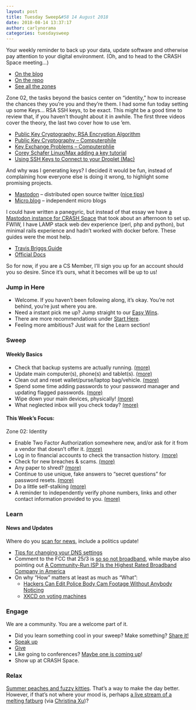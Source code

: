 ```yaml
---
layout: post
title: Tuesday Sweep&#58 14 August 2018
date: 2018-08-14 13:37:17
author: carlynorama
categories: tuesdaysweep
---
```

Your weekly reminder to back up your data, update software and otherwise pay attention to your digital environment. (Oh, and to head to the CRASH Space meeting…)

*   [On the blog](https://blog.crashspace.org/2018/08/tuesday-sweep-14-august-2018/)
*   [On the repo](https://crashspace.github.io/tuesday/tuesdaysweep/2018/08/14/tuesday-sweep.html)
*   [See all the zones](https://crashspace.github.io/tuesday/sweep/)

Zone 02, the tasks beyond the basics center on “identity,” how to increase the chances they you’re you and they’re them. I had some fun today setting up some Keys… RSA SSH keys, to be exact. This might be a good time to review that, if you haven’t thought about it in awhile. The first three videos cover the theory, the last two cover how to use ’em.

*   [Public Key Cryptography: RSA Encryption Algorithm](https://www.youtube.com/watch?v=wXB-V_Keiu8)
*   [Public Key Cryptography – Computerphile](https://www.youtube.com/watch?v=GSIDS_lvRv4&t=25s)
*   [Key Exchange Problems – Computerphlie](https://www.youtube.com/watch?v=vsXMMT2CqqE)
*   [Corey Schafer Linux/Max adding a key tutorial](https://www.youtube.com/watch?v=vpk_1gldOAE&t=121s)
*   [Using SSH Keys to Connect to your Droplet (Mac)](https://www.youtube.com/watch?v=e69K-sCTpDg&t=311s)

And why was I generating keys? I decided it would be fun, instead of complaining how everyone else is doing it wrong, to highlight some promising projects.

*   [Mastodon](https://joinmastodon.org/) – distributed open source twitter ([nice tips](https://hackernoon.com/what-i-wish-i-knew-before-joining-mastodon-7a17e7f12a2b))
*   [Micro.blog](https://micro.blog/) – independent micro blogs

I could have written a panegyric, but instead of that essay we have [a Mastodon instance for CRASH Space](https://toot.crashspace.org/about) that took about an afternoon to set up. FWIW, I have LAMP stack web dev experience (perl, php and python), but minimal rails experience and hadn’t worked with docker before. These guides were the most help.

*   [Travis Briggs Guide](https://blog.travisbriggs.com/setting-up-your-own-mastodon-with-digital-ocean-and-docker-29e633d354f2)
*   [Official Docs](https://github.com/tootsuite/documentation/blob/master/Running-Mastodon/Production-guide.md)

So for now, if you are a CS Member, I’ll sign you up for an account should you so desire. Since it’s ours, what it becomes will be up to us!

### Jump in Here

*   Welcome. If you haven’t been following along, it’s okay. You’re not behind, you’re just where you are.
*   Need a instant pick me up? Jump straight to our [Easy Wins](https://crashspace.github.io/tuesday/start/04-pick-an-easy-win.html).
*   There are more recommendations under [Start Here](https://crashspace.github.io/tuesday/start/).
*   Feeling more ambitious? Just wait for the Learn section!

### Sweep

#### Weekly Basics

*   Check that backup systems are actually running. [(more)](https://crashspace.github.io/tuesday/sweep/zone00/backup.html)
*   Update main computer(s), phone(s) and tablet(s). [(more)](https://crashspace.github.io/tuesday/sweep/zone00/update.html)
*   Clean out and reset wallet/purse/laptop bag/vehicle. [(more)](https://crashspace.github.io/tuesday/sweep/zone00/everyday_carry.html)
*   Spend some time adding passwords to your password manager and updating flagged passwords. [(more)](https://crashspace.github.io/tuesday/sweep/zone00/password_manager.html)
*   Wipe down your main devices, physically! [(more)](https://crashspace.github.io/tuesday/sweep/zone00/wipe_down.html)
*   What neglected inbox will you check today? [(more)](https://crashspace.github.io/tuesday/sweep/zone00/neglected_inboxes.html)

#### This Week’s Focus:

Zone 02: Identity

*   Enable Two Factor Authorization somewhere new, and/or ask for it from a vendor that doesn’t offer it. [(more)](https://carlynorama.github.io/tuesday/sweep/zone02/2FA.html)
*   Log in to financial accounts to check the transaction history. [(more)](https://carlynorama.github.io/tuesday/sweep/zone02/check_financials.html)
*   Check for new breaches & scams. [(more)](https://carlynorama.github.io/tuesday/sweep/zone02/check_for_breaches.html)
*   Any paper to shred? [(more)](https://carlynorama.github.io/tuesday/sweep/zone02/paper_shredding.html)
*   Continue to use unique, fake answers to “secret questions” for password resets. [(more)](https://carlynorama.github.io/tuesday/sweep/zone02/secret_questions.html)
*   Do a little self-stalking [(more)](https://carlynorama.github.io/tuesday/sweep/zone02/stalk_yourself.html)
*   A reminder to independently verify phone numbers, links and other contact information provided to you. [(more)](https://carlynorama.github.io/tuesday/sweep/zone02/verify_contact_info.html)

### Learn

#### News and Updates

Where do you [scan for news](https://crashspace.github.io/tuesday/), include a politics update!

*   [Tips for changing your DNS settings](https://fieldguide.gizmodo.com/yes-you-should-still-change-your-dns-settings-for-bett-1828216684)
*   Comment to the FCC that 25/3 is [so so not broadband](https://arstechnica.com/information-technology/2018/08/speedier-broadband-standards-pais-fcc-says-25mbps-is-fast-enough/), while maybe also pointing out [A Community-Run ISP Is the Highest Rated Broadband Company in America](https://motherboard.vice.com/en_us/article/ne5k5m/consumer-reports-broadband-company-ratings)
*   On why “How” matters at least as much as “What”:
    *   [Hackers Can Edit Police Body Cam Footage Without Anybody Noticing](https://motherboard.vice.com/en_us/article/594q5d/hackers-can-edit-police-body-cam-footage-without-anybody-noticing)
    *   [XKCD on voting machines](https://xkcd.com/2030/)

### Engage

We are a community. You are a welcome part of it.

*   Did you learn something cool in your sweep? Make something? [Share it!](https://blog.crashspace.org/2017/05/tuesday-sweep-9-may-2017/)
*   [Speak up](https://blog.crashspace.org/2016/12/one-thing-to-do-today-collect-phone-numbers-for-future-tuesday-sweeps/)
*   [Give](https://blog.crashspace.org/2016/11/one-thing-to-do-today-plan-a-way-to-give-to-the-cause-regularly/)
*   Like going to conferences? [Maybe one is coming up](https://infocon.org/cons/)!
*   Show up at CRASH Space.

### Relax

[Summer peaches and fuzzy kitties](https://laughingsquid.com/cat-loves-snuggling-with-peaches/). That’s a way to make the day better. However, if that’s not where your mood is, perhaps [a live stream of a melting fatburg](https://www.museumoflondon.org.uk/discover/fatcam-watch-fatberg-live) (via [Christina Xu](https://twitter.com/xuhulk/status/1029384231011737601))?
